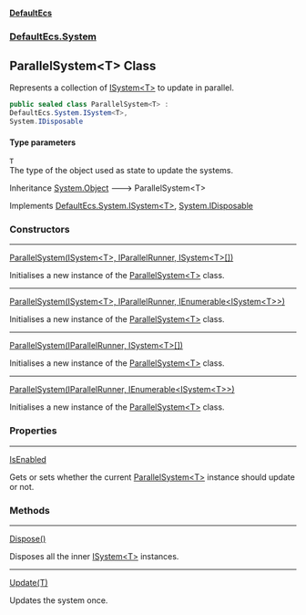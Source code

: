 #### [DefaultEcs](DefaultEcs.md 'DefaultEcs')
### [DefaultEcs.System](DefaultEcs.md#DefaultEcs_System 'DefaultEcs.System')
## ParallelSystem&lt;T&gt; Class
Represents a collection of [ISystem&lt;T&gt;](ISystem_T_.md 'DefaultEcs.System.ISystem&lt;T&gt;') to update in parallel.  
```csharp
public sealed class ParallelSystem<T> :
DefaultEcs.System.ISystem<T>,
System.IDisposable
```
#### Type parameters
<a name='DefaultEcs_System_ParallelSystem_T__T'></a>
`T`  
The type of the object used as state to update the systems.
  

Inheritance [System.Object](https://docs.microsoft.com/en-us/dotnet/api/System.Object 'System.Object') &#129106; ParallelSystem&lt;T&gt;  

Implements [DefaultEcs.System.ISystem&lt;](ISystem_T_.md 'DefaultEcs.System.ISystem&lt;T&gt;')[T](ParallelSystem_T_.md#DefaultEcs_System_ParallelSystem_T__T 'DefaultEcs.System.ParallelSystem&lt;T&gt;.T')[&gt;](ISystem_T_.md 'DefaultEcs.System.ISystem&lt;T&gt;'), [System.IDisposable](https://docs.microsoft.com/en-us/dotnet/api/System.IDisposable 'System.IDisposable')  
### Constructors

***
[ParallelSystem(ISystem&lt;T&gt;, IParallelRunner, ISystem&lt;T&gt;[])](ParallelSystem_T__ParallelSystem(ISystem_T__IParallelRunner_ISystem_T___).md 'DefaultEcs.System.ParallelSystem&lt;T&gt;.ParallelSystem(DefaultEcs.System.ISystem&lt;T&gt;, DefaultEcs.Threading.IParallelRunner, DefaultEcs.System.ISystem&lt;T&gt;[])')

Initialises a new instance of the [ParallelSystem&lt;T&gt;](ParallelSystem_T_.md 'DefaultEcs.System.ParallelSystem&lt;T&gt;') class.  

***
[ParallelSystem(ISystem&lt;T&gt;, IParallelRunner, IEnumerable&lt;ISystem&lt;T&gt;&gt;)](ParallelSystem_T__ParallelSystem(ISystem_T__IParallelRunner_IEnumerable_ISystem_T__).md 'DefaultEcs.System.ParallelSystem&lt;T&gt;.ParallelSystem(DefaultEcs.System.ISystem&lt;T&gt;, DefaultEcs.Threading.IParallelRunner, System.Collections.Generic.IEnumerable&lt;DefaultEcs.System.ISystem&lt;T&gt;&gt;)')

Initialises a new instance of the [ParallelSystem&lt;T&gt;](ParallelSystem_T_.md 'DefaultEcs.System.ParallelSystem&lt;T&gt;') class.  

***
[ParallelSystem(IParallelRunner, ISystem&lt;T&gt;[])](ParallelSystem_T__ParallelSystem(IParallelRunner_ISystem_T___).md 'DefaultEcs.System.ParallelSystem&lt;T&gt;.ParallelSystem(DefaultEcs.Threading.IParallelRunner, DefaultEcs.System.ISystem&lt;T&gt;[])')

Initialises a new instance of the [ParallelSystem&lt;T&gt;](ParallelSystem_T_.md 'DefaultEcs.System.ParallelSystem&lt;T&gt;') class.  

***
[ParallelSystem(IParallelRunner, IEnumerable&lt;ISystem&lt;T&gt;&gt;)](ParallelSystem_T__ParallelSystem(IParallelRunner_IEnumerable_ISystem_T__).md 'DefaultEcs.System.ParallelSystem&lt;T&gt;.ParallelSystem(DefaultEcs.Threading.IParallelRunner, System.Collections.Generic.IEnumerable&lt;DefaultEcs.System.ISystem&lt;T&gt;&gt;)')

Initialises a new instance of the [ParallelSystem&lt;T&gt;](ParallelSystem_T_.md 'DefaultEcs.System.ParallelSystem&lt;T&gt;') class.  
### Properties

***
[IsEnabled](ParallelSystem_T__IsEnabled.md 'DefaultEcs.System.ParallelSystem&lt;T&gt;.IsEnabled')

Gets or sets whether the current [ParallelSystem&lt;T&gt;](ParallelSystem_T_.md 'DefaultEcs.System.ParallelSystem&lt;T&gt;') instance should update or not.  
### Methods

***
[Dispose()](ParallelSystem_T__Dispose().md 'DefaultEcs.System.ParallelSystem&lt;T&gt;.Dispose()')

Disposes all the inner [ISystem&lt;T&gt;](ISystem_T_.md 'DefaultEcs.System.ISystem&lt;T&gt;') instances.  

***
[Update(T)](ParallelSystem_T__Update(T).md 'DefaultEcs.System.ParallelSystem&lt;T&gt;.Update(T)')

Updates the system once.  

